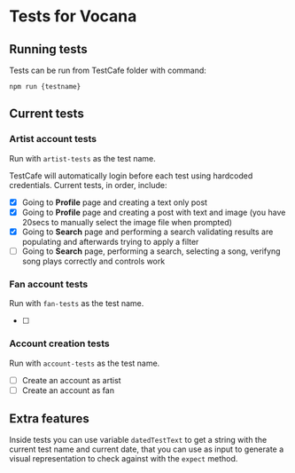 # Tests for Vocana

## Running tests
Tests can be run from TestCafe folder with command:

```
npm run {testname}
```

## Current tests

### Artist account tests
Run with `artist-tests` as the test name.

TestCafe will automatically login before each test using hardcoded credentials.
Current tests, in order, include:
- [x] Going to **Profile** page and creating a text only post
- [x] Going to **Profile** page and creating a post with text and image (you have 20secs to manually select the image file when prompted)
- [x] Going to **Search** page and performing a search validating results are populating and afterwards trying to apply a filter
- [ ] Going to **Search** page, performing a search, selecting a song, verifyng song plays correctly and controls work

### Fan account tests
Run with `fan-tests` as the test name.

- [ ]

### Account creation tests
Run with `account-tests` as the test name.

- [ ] Create an account as artist
- [ ] Create an account as fan

## Extra features
Inside tests you can use variable `datedTestText` to get a string with the current test name and current date, that you can use as input to generate a visual representation to check against with the `expect` method.

